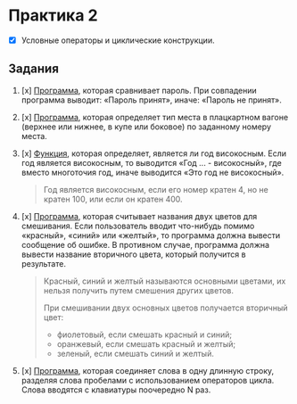 # Практика 2
- [x] Условные операторы и циклические конструкции.

## Задания

1. [x] [Программа](task1.py), которая сравнивает пароль. При совпадении программа выводит: «Пароль принят», иначе: «Пароль не принят».

2. [x] [Программа](task2.py), которая определяет тип места в плацкартном вагоне (верхнее или нижнее, в купе или боковое) по заданному номеру места.

3. [x] [Функция](task3.py), которая определяет, является ли год високосным. Если год является високосным, то выводится «Год ... - високосный», где вместо многоточия год, иначе выводится «Это год не високосный».

    > Год является високосным, если его номер кратен 4, но не кратен 100, или если он кратен 400.

4. [x] [Программа](task4.py), которая считывает названия двух цветов для смешивания. Если пользователь вводит что-нибудь помимо «красный», «синий» или «желтый», то программа должна вывести сообщение об ошибке. В противном случае, программа должна вывести название вторичного цвета, который получится в результате.

    > Красный, синий и желтый называются основными цветами, их нельзя получить путем смешения других цветов.
    >
    > При смешивании двух основных цветов получается вторичный цвет:
    > - фиолетовый, если смешать красный и синий;
    > - оранжевый, если смешать красный и желтый;
    > - зеленый, если смешать синий и желтый.


5. [x] [Программа](task5.py), которая соединяет слова в одну длинную строку, разделяя слова пробелами с использованием операторов цикла. Слова вводятся с клавиатуры поочередно N раз.

